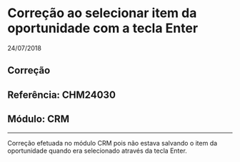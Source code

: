# Correção ao selecionar item da oportunidade com a tecla Enter
24/07/2018
## Correção
## Referência: CHM24030
## Módulo: CRM
***

Correção efetuada no módulo CRM pois não estava salvando o item da oportunidade quando era selecionado através da tecla Enter.